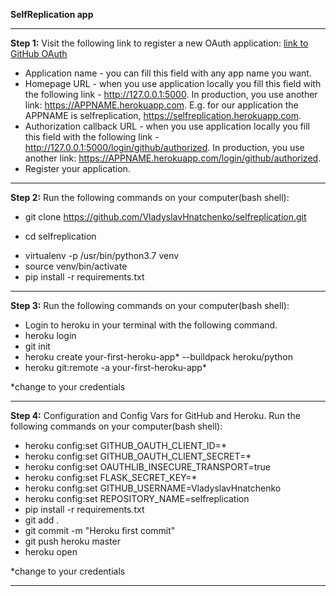 **SelfReplication app**
____________________________________________________________________________________________________

**Step 1:**
Visit the following link to register a new OAuth application:
[link to GitHub OAuth](https://github.com/settings/applications/new)
* Application name - you can fill this field with any app name you want.
* Homepage URL - when you use application locally you fill this field with the
    following link - http://127.0.0.1:5000. In production, you use another link:
    https://APPNAME.herokuapp.com.
    E.g. for our application the APPNAME is selfreplication, https://selfreplication.herokuapp.com.
* Authorization callback URL - when you use application locally you fill this field with
    the following link - http://127.0.0.1:5000/login/github/authorized.
    In production, you use another link: https://APPNAME.herokuapp.com/login/github/authorized.
* Register your application.
____________________________________________________________________________________________________

**Step 2:**
Run the following commands on your computer(bash shell):
* git clone https://github.com/VladyslavHnatchenko/selfreplication.git
- cd selfreplication
* virtualenv -p /usr/bin/python3.7 venv
* source venv/bin/activate
* pip install -r requirements.txt
____________________________________________________________________________________________________

**Step 3:**
Run the following commands on your computer(bash shell):
* Login to heroku in your terminal with the following command.
* heroku login
* git init
* heroku create your-first-heroku-app* --buildpack heroku/python
* heroku git:remote -a your-first-heroku-app*

*change to your credentials
____________________________________________________________________________________________________

**Step 4:**
Configuration and Config Vars for GitHub and Heroku.
Run the following commands on your computer(bash shell):
* heroku config:set GITHUB_OAUTH_CLIENT_ID=*
* heroku config:set GITHUB_OAUTH_CLIENT_SECRET=*
* heroku config:set OAUTHLIB_INSECURE_TRANSPORT=true
* heroku config:set FLASK_SECRET_KEY=*
* heroku config:set GITHUB_USERNAME=VladyslavHnatchenko
* heroku config:set REPOSITORY_NAME=selfreplication
* pip install -r requirements.txt
* git add .
* git commit -m "Heroku first commit"
* git push heroku master
* heroku open

*change to your credentials
____________________________________________________________________________________________________